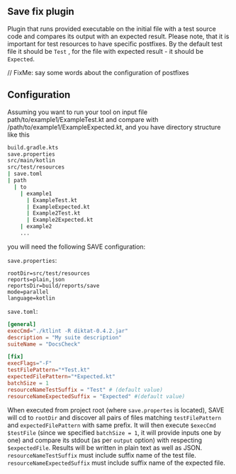 ## Save fix plugin
Plugin that runs provided executable on the initial file with a test source code and compares its output with an expected result.
Please note, that it is important for test resources to have specific postfixes. By the default test file it should be `Test`
, for the file with expected result - it should be `Expected`.

// FixMe: say some words about the configuration of postfixes

## Configuration
Assuming you want to run your tool on input file path/to/example1/ExampleTest.kt and compare with /path/to/example1/ExampleExpected.kt,
and you have directory structure like this
```bash
build.gradle.kts
save.properties
src/main/kotlin
src/test/resources
| save.toml
| path
  | to
    | example1
      | ExampleTest.kt
      | ExampleExpected.kt
      | Example2Test.kt
      | Example2Expected.kt
    | example2
    ...
```
you will need the following SAVE configuration:

`save.properties`:
```properties
rootDir=src/test/resources
reports=plain,json
reportsDir=build/reports/save
mode=parallel
language=kotlin
```

`save.toml`:
```toml
[general]
execCmd="./ktlint -R diktat-0.4.2.jar"
description = "My suite description"
suiteName = "DocsCheck"

[fix]
execFlags="-F"
testFilePattern="*Test.kt"
expectedFilePattern="*Expected.kt"
batchSize = 1
resourceNameTestSuffix = "Test" # (default value)
resourceNameExpectedSuffix = "Expected" #(default value)
```

When executed from project root (where `save.propertes` is located), SAVE will cd to `rootDir` and discover all pairs of files
matching `testFilePattern` and `expectedFilePattern` with same prefix. It will then execute `$execCmd $testFile` (since we specified
`batchSize = 1`, it will provide inputs one by one) and compare its stdout (as per `output` option) with respecting `$expectedFile`.
Results will be written in plain text as well as JSON.
`resourceNameTestSuffix` must include suffix name of the test file. `resourceNameExpectedSuffix` must include suffix name of the expected file.
